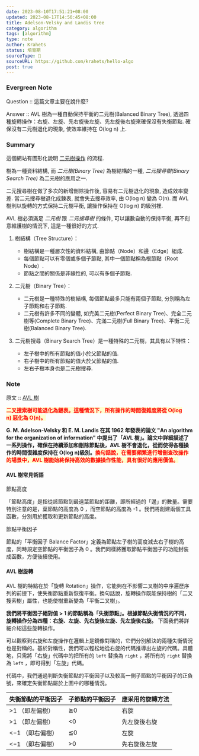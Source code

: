 ```yaml
---
date: 2023-08-10T17:51:21+08:00
updated: 2023-08-17T14:50:45+08:00
title: Adelson-Velsky and Landis tree
category: algorithm
tags: [algorithm]
type: note
author: Krahets
status: 培育期
sourceType: 📰️
sourceURL: https://github.com/krahets/hello-algo
post: true
---
```


### Evergreen Note

Question :: 這篇文章主要在說什麼?

Answer :: AVL 樹為一種自動保持平衡的二元樹(Balanced Binary Tree), 透過四種旋轉操作：右旋、左旋、先右旋後左旋、先左旋後右旋來確保沒有失衡節點. 確保沒有二元樹退化的現象, 使效率維持在 O(log n) 上.

<!--more-->

### Summary

這個網站有圖形化說明 [二元樹操作](https://visualgo.net/zh/bst?slide=1) 的流程.

樹為一種資料結構, 而 *二元樹(Binary Tree)* 為樹結構的一種, *二元搜尋樹(Binary Search Tree)* 為二元樹的應用之一.

二元搜尋樹在做了多次的新增刪除操作後, 容易有二元樹退化的現象, 造成效率變差.
當二元搜尋樹退化成鍊表, 就會失去搜尋效率, 由 O(log n) 變為 O(n).
而 AVL 樹則以旋轉的方式保持二元樹平衡, 讓操作保持在 O(log n) 的級別裡.

AVL 樹必須滿足 *二元樹* 跟  *二元搜尋樹* 的條件, 可以讓數自動的保持平衡, 再不刻意維護樹的情況下, 這是一種很好的方式.

1. 樹結構（Tree Structure）：
    - 樹結構是一種層次性的資料結構, 由節點（Node）和邊（Edge）組成.
    - 每個節點可以有零個或多個子節點, 其中一個節點稱為根節點（Root Node）.
    - 節點之間的關係是非線性的, 可以有多個子節點.

1. 二元樹（Binary Tree）：
    - 二元樹是一種特殊的樹結構, 每個節點最多只能有兩個子節點, 分別稱為左子節點和右子節點.
    - 二元樹有許多不同的變體, 如完美二元樹(Perfect Binary Tree)、完全二元樹等(Complete Binary Tree)、完滿二元樹(Full Binary Tree)、平衡二元樹(Balanced Binary Tree).

 1. 二元樹搜尋（Binary Search Tree）是一種特殊的二元樹，其具有以下特性：
    - 左子樹中的所有節點的值小於父節點的值.
    - 右子樹中的所有節點的值大於父節點的值.
    - 左右子樹本身也是二元樹搜尋.

### Note

原文 :: [AVL 樹](https://www.hello-algo.com/chapter_tree/avl_tree/)

**<span style="background-color: #ffffcc; color: red">二叉搜索樹可能退化為鏈表。這種情況下，所有操作的時間復雜度將從 O(log n) 惡化為 O(n)。</span>**

**G. M. Adelson-Velsky 和 E. M. Landis 在其 1962 年發表的論文 "An algorithm for the organization of information" 中提出了「AVL 樹」。論文中詳細描述了一系列操作，確保在持續添加和刪除節點後，AVL 樹不會退化，從而使得各種操作的時間復雜度保持在 O(log n)級別。<span style="background-color: #ffffcc; color: red">換句話說，在需要頻繁進行增刪查改操作的場景中，AVL 樹能始終保持高效的數據操作性能，具有很好的應用價值。</span>**

#### AVL 樹常見術語

節點高度

「節點高度」是指從該節點到最遠葉節點的距離，即所經過的「邊」的數量。需要特別注意的是，葉節點的高度為 0 ，而空節點的高度為 -1 。我們將創建兩個工具函數，分別用於獲取和更新節點的高度。

節點平衡因子

節點的「平衡因子 Balance Factor」定義為節點左子樹的高度減去右子樹的高度，同時規定空節點的平衡因子為 0 。我們同樣將獲取節點平衡因子的功能封裝成函數，方便後續使用。

#### AVL 樹旋轉

AVL 樹的特點在於「旋轉 Rotation」操作，它能夠在不影響二叉樹的中序遍歷序列的前提下，使失衡節點重新恢復平衡。換句話說，旋轉操作既能保持樹的「二叉搜索樹」屬性，也能使樹重新變為「平衡二叉樹」。

**我們將平衡因子絕對值 > 1 的節點稱為「失衡節點」。根據節點失衡情況的不同，旋轉操作分為四種：右旋、左旋、先右旋後左旋、先左旋後右旋。** 下面我們將詳細介紹這些旋轉操作。

可以觀察到右旋和左旋操作在邏輯上是鏡像對稱的，它們分別解決的兩種失衡情況也是對稱的。基於對稱性，我們可以輕松地從右旋的代碼推導出左旋的代碼。具體地，只需將「右旋」代碼中的把所有的 `left` 替換為 `right` ，將所有的 `right` 替換為 `left` ，即可得到「左旋」代碼。

代碼中，我們通過判斷失衡節點的平衡因子以及較高一側子節點的平衡因子的正負號，來確定失衡節點屬於上圖中的哪種情況。

|失衡節點的平衡因子|子節點的平衡因子|應采用的旋轉方法|
|---|---|---|
|>1 （即左偏樹）|≧0|右旋|
|>1 （即左偏樹）|<0|先左旋後右旋|
|<−1 （即右偏樹）|≦0|左旋|
|<−1 （即右偏樹）|>0|先右旋後左旋|
